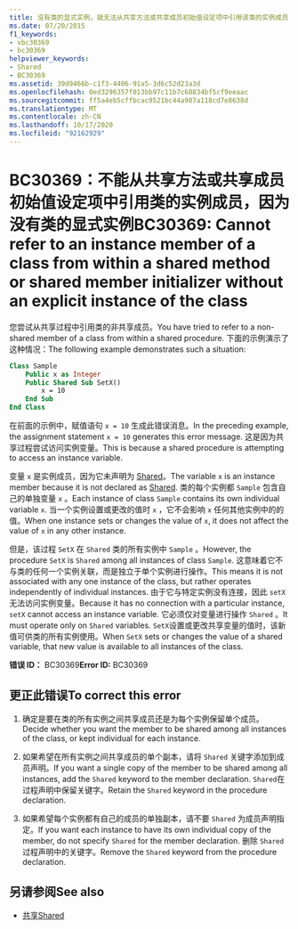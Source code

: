 ```yaml
---
title: 没有类的显式实例，就无法从共享方法或共享成员初始值设定项中引用该类的实例成员
ms.date: 07/20/2015
f1_keywords:
- vbc30369
- bc30369
helpviewer_keywords:
- Shared
- BC30369
ms.assetid: 39d9466b-c1f3-4406-91a5-3d6c52d23a3d
ms.openlocfilehash: 0ed3296357f013bb97c11b7c68834bf5cf9eeaac
ms.sourcegitcommit: ff5a4eb5cffbcac9521bc44a907a118cd7e8638d
ms.translationtype: MT
ms.contentlocale: zh-CN
ms.lasthandoff: 10/17/2020
ms.locfileid: "92162929"
---
```

# <a name="bc30369-cannot-refer-to-an-instance-member-of-a-class-from-within-a-shared-method-or-shared-member-initializer-without-an-explicit-instance-of-the-class"></a><span data-ttu-id="2f92d-102">BC30369：不能从共享方法或共享成员初始值设定项中引用类的实例成员，因为没有类的显式实例</span><span class="sxs-lookup"><span data-stu-id="2f92d-102">BC30369: Cannot refer to an instance member of a class from within a shared method or shared member initializer without an explicit instance of the class</span></span>

<span data-ttu-id="2f92d-103">您尝试从共享过程中引用类的非共享成员。</span><span class="sxs-lookup"><span data-stu-id="2f92d-103">You have tried to refer to a non-shared member of a class from within a shared procedure.</span></span> <span data-ttu-id="2f92d-104">下面的示例演示了这种情况：</span><span class="sxs-lookup"><span data-stu-id="2f92d-104">The following example demonstrates such a situation:</span></span>

```vb
Class Sample
    Public x as Integer
    Public Shared Sub SetX()
        x = 10
    End Sub
End Class
```

 <span data-ttu-id="2f92d-105">在前面的示例中，赋值语句 `x = 10` 生成此错误消息。</span><span class="sxs-lookup"><span data-stu-id="2f92d-105">In the preceding example, the assignment statement `x = 10` generates this error message.</span></span> <span data-ttu-id="2f92d-106">这是因为共享过程尝试访问实例变量。</span><span class="sxs-lookup"><span data-stu-id="2f92d-106">This is because a shared procedure is attempting to access an instance variable.</span></span>

 <span data-ttu-id="2f92d-107">变量 `x` 是实例成员，因为它未声明为 [Shared](../modifiers/shared.md)。</span><span class="sxs-lookup"><span data-stu-id="2f92d-107">The variable `x` is an instance member because it is not declared as [Shared](../modifiers/shared.md).</span></span> <span data-ttu-id="2f92d-108">类的每个实例都 `Sample` 包含自己的单独变量 `x` 。</span><span class="sxs-lookup"><span data-stu-id="2f92d-108">Each instance of class `Sample` contains its own individual variable `x`.</span></span> <span data-ttu-id="2f92d-109">当一个实例设置或更改的值时 `x` ，它不会影响 `x` 任何其他实例中的的值。</span><span class="sxs-lookup"><span data-stu-id="2f92d-109">When one instance sets or changes the value of `x`, it does not affect the value of `x` in any other instance.</span></span>

 <span data-ttu-id="2f92d-110">但是，该过程 `SetX` 在 `Shared` 类的所有实例中 `Sample` 。</span><span class="sxs-lookup"><span data-stu-id="2f92d-110">However, the procedure `SetX` is `Shared` among all instances of class `Sample`.</span></span> <span data-ttu-id="2f92d-111">这意味着它不与类的任何一个实例关联，而是独立于单个实例进行操作。</span><span class="sxs-lookup"><span data-stu-id="2f92d-111">This means it is not associated with any one instance of the class, but rather operates independently of individual instances.</span></span> <span data-ttu-id="2f92d-112">由于它与特定实例没有连接，因此 `setX` 无法访问实例变量。</span><span class="sxs-lookup"><span data-stu-id="2f92d-112">Because it has no connection with a particular instance, `setX` cannot access an instance variable.</span></span> <span data-ttu-id="2f92d-113">它必须仅对变量进行操作 `Shared` 。</span><span class="sxs-lookup"><span data-stu-id="2f92d-113">It must operate only on `Shared` variables.</span></span> <span data-ttu-id="2f92d-114">`SetX`设置或更改共享变量的值时，该新值可供类的所有实例使用。</span><span class="sxs-lookup"><span data-stu-id="2f92d-114">When `SetX` sets or changes the value of a shared variable, that new value is available to all instances of the class.</span></span>

 <span data-ttu-id="2f92d-115">**错误 ID：** BC30369</span><span class="sxs-lookup"><span data-stu-id="2f92d-115">**Error ID:** BC30369</span></span>

## <a name="to-correct-this-error"></a><span data-ttu-id="2f92d-116">更正此错误</span><span class="sxs-lookup"><span data-stu-id="2f92d-116">To correct this error</span></span>

1. <span data-ttu-id="2f92d-117">确定是要在类的所有实例之间共享成员还是为每个实例保留单个成员。</span><span class="sxs-lookup"><span data-stu-id="2f92d-117">Decide whether you want the member to be shared among all instances of the class, or kept individual for each instance.</span></span>

2. <span data-ttu-id="2f92d-118">如果希望在所有实例之间共享成员的单个副本，请将 `Shared` 关键字添加到成员声明。</span><span class="sxs-lookup"><span data-stu-id="2f92d-118">If you want a single copy of the member to be shared among all instances, add the `Shared` keyword to the member declaration.</span></span> <span data-ttu-id="2f92d-119">`Shared`在过程声明中保留关键字。</span><span class="sxs-lookup"><span data-stu-id="2f92d-119">Retain the `Shared` keyword in the procedure declaration.</span></span>

3. <span data-ttu-id="2f92d-120">如果希望每个实例都有自己的成员的单独副本，请不要 `Shared` 为成员声明指定。</span><span class="sxs-lookup"><span data-stu-id="2f92d-120">If you want each instance to have its own individual copy of the member, do not specify `Shared` for the member declaration.</span></span> <span data-ttu-id="2f92d-121">删除 `Shared` 过程声明中的关键字。</span><span class="sxs-lookup"><span data-stu-id="2f92d-121">Remove the `Shared` keyword from the procedure declaration.</span></span>

## <a name="see-also"></a><span data-ttu-id="2f92d-122">另请参阅</span><span class="sxs-lookup"><span data-stu-id="2f92d-122">See also</span></span>

- [<span data-ttu-id="2f92d-123">共享</span><span class="sxs-lookup"><span data-stu-id="2f92d-123">Shared</span></span>](../modifiers/shared.md)

